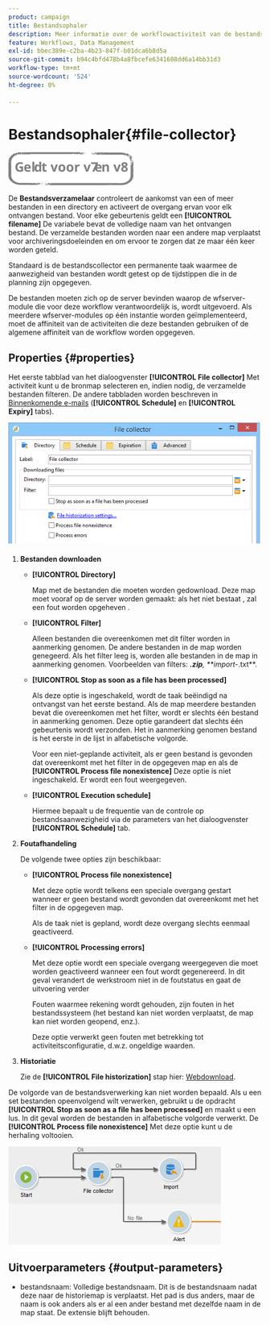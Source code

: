 ```yaml
---
product: campaign
title: Bestandsophaler
description: Meer informatie over de workflowactiviteit van de bestandscollector
feature: Workflows, Data Management
exl-id: bbec389e-c2ba-4b23-847f-b01dca6b8d5a
source-git-commit: b94c4bfd478b4a8fbcefe6341608dd6a14bb31d3
workflow-type: tm+mt
source-wordcount: '524'
ht-degree: 0%

---
```


# Bestandsophaler{#file-collector}

![](../../assets/common.svg)

De **Bestandsverzamelaar** controleert de aankomst van een of meer bestanden in een directory en activeert de overgang ervan voor elk ontvangen bestand. Voor elke gebeurtenis geldt een **[!UICONTROL filename]** De variabele bevat de volledige naam van het ontvangen bestand. De verzamelde bestanden worden naar een andere map verplaatst voor archiveringsdoeleinden en om ervoor te zorgen dat ze maar één keer worden geteld.

Standaard is de bestandscollector een permanente taak waarmee de aanwezigheid van bestanden wordt getest op de tijdstippen die in de planning zijn opgegeven.

De bestanden moeten zich op de server bevinden waarop de wfserver-module die voor deze workflow verantwoordelijk is, wordt uitgevoerd. Als meerdere wfserver-modules op één instantie worden geïmplementeerd, moet de affiniteit van de activiteiten die deze bestanden gebruiken of de algemene affiniteit van de workflow worden opgegeven.

## Properties {#properties}

Het eerste tabblad van het dialoogvenster **[!UICONTROL File collector]** Met activiteit kunt u de bronmap selecteren en, indien nodig, de verzamelde bestanden filteren. De andere tabbladen worden beschreven in [Binnenkomende e-mails](inbound-emails.md) (**[!UICONTROL Schedule]** en **[!UICONTROL Expiry]** tabs).

![](assets/file_collect_edit.png)

1. **Bestanden downloaden**

   * **[!UICONTROL Directory]**

      Map met de bestanden die moeten worden gedownload. Deze map moet vooraf op de server worden gemaakt: als het niet bestaat , zal een fout worden opgeheven .

   * **[!UICONTROL Filter]**

      Alleen bestanden die overeenkomen met dit filter worden in aanmerking genomen. De andere bestanden in de map worden genegeerd. Als het filter leeg is, worden alle bestanden in de map in aanmerking genomen. Voorbeelden van filters: ***.zip**, **import-*.txt**.

   * **[!UICONTROL Stop as soon as a file has been processed]**

      Als deze optie is ingeschakeld, wordt de taak beëindigd na ontvangst van het eerste bestand. Als de map meerdere bestanden bevat die overeenkomen met het filter, wordt er slechts één bestand in aanmerking genomen. Deze optie garandeert dat slechts één gebeurtenis wordt verzonden. Het in aanmerking genomen bestand is het eerste in de lijst in alfabetische volgorde.

      Voor een niet-geplande activiteit, als er geen bestand is gevonden dat overeenkomt met het filter in de opgegeven map en als de **[!UICONTROL Process file nonexistence]** Deze optie is niet ingeschakeld. Er wordt een fout weergegeven.

   * **[!UICONTROL Execution schedule]**

      Hiermee bepaalt u de frequentie van de controle op bestandsaanwezigheid via de parameters van het dialoogvenster **[!UICONTROL Schedule]** tab.

1. **Foutafhandeling**

   De volgende twee opties zijn beschikbaar:

   * **[!UICONTROL Process file nonexistence]**

      Met deze optie wordt telkens een speciale overgang gestart wanneer er geen bestand wordt gevonden dat overeenkomt met het filter in de opgegeven map.

      Als de taak niet is gepland, wordt deze overgang slechts eenmaal geactiveerd.

   * **[!UICONTROL Processing errors]**

      Met deze optie wordt een speciale overgang weergegeven die moet worden geactiveerd wanneer een fout wordt gegenereerd. In dit geval verandert de werkstroom niet in de foutstatus en gaat de uitvoering verder

      Fouten waarmee rekening wordt gehouden, zijn fouten in het bestandssysteem (het bestand kan niet worden verplaatst, de map kan niet worden geopend, enz.).

      Deze optie verwerkt geen fouten met betrekking tot activiteitsconfiguratie, d.w.z. ongeldige waarden.

1. **Historiatie**

   Zie de **[!UICONTROL File historization]** stap hier: [Webdownload](web-download.md).

De volgorde van de bestandsverwerking kan niet worden bepaald. Als u een set bestanden opeenvolgend wilt verwerken, gebruikt u de opdracht **[!UICONTROL Stop as soon as a file has been processed]** en maakt u een lus. In dit geval worden de bestanden in alfabetische volgorde verwerkt. De **[!UICONTROL Process file nonexistence]** Met deze optie kunt u de herhaling voltooien.

![](assets/file_collect_loop.png)

## Uitvoerparameters {#output-parameters}

* bestandsnaam: Volledige bestandsnaam. Dit is de bestandsnaam nadat deze naar de historiemap is verplaatst. Het pad is dus anders, maar de naam is ook anders als er al een ander bestand met dezelfde naam in de map staat. De extensie blijft behouden.

